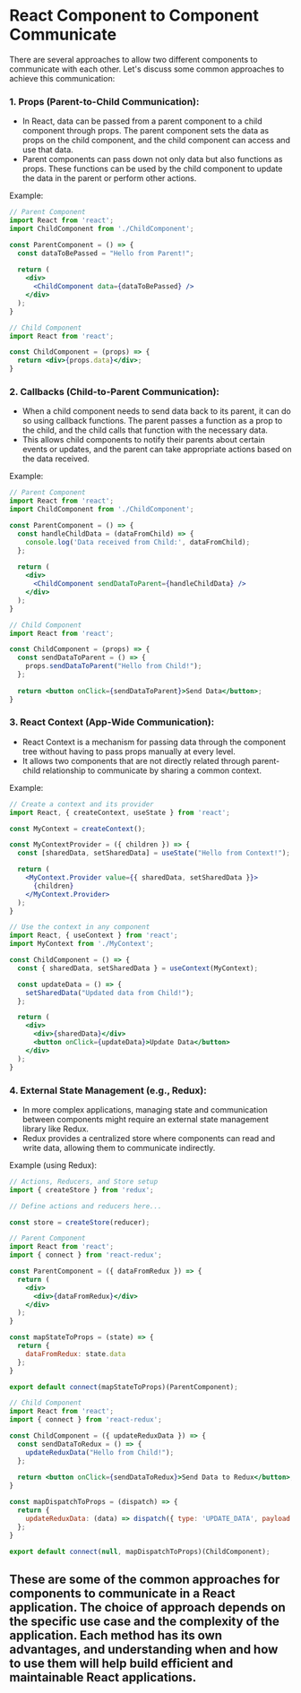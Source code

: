 # React Component to Component Communicate

There are several approaches to allow two different components to communicate with each other. Let's discuss some common approaches to achieve this communication:

### **1. Props (Parent-to-Child Communication):**
   - In React, data can be passed from a parent component to a child component through props. The parent component sets the data as props on the child component, and the child component can access and use that data.
   - Parent components can pass down not only data but also functions as props. These functions can be used by the child component to update the data in the parent or perform other actions.

Example:
```jsx
// Parent Component
import React from 'react';
import ChildComponent from './ChildComponent';

const ParentComponent = () => {
  const dataToBePassed = "Hello from Parent!";
  
  return (
    <div>
      <ChildComponent data={dataToBePassed} />
    </div>
  );
}

// Child Component
import React from 'react';

const ChildComponent = (props) => {
  return <div>{props.data}</div>;
}
```

### **2. Callbacks (Child-to-Parent Communication):**
   - When a child component needs to send data back to its parent, it can do so using callback functions. The parent passes a function as a prop to the child, and the child calls that function with the necessary data.
   - This allows child components to notify their parents about certain events or updates, and the parent can take appropriate actions based on the data received.

Example:
```jsx
// Parent Component
import React from 'react';
import ChildComponent from './ChildComponent';

const ParentComponent = () => {
  const handleChildData = (dataFromChild) => {
    console.log('Data received from Child:', dataFromChild);
  };
  
  return (
    <div>
      <ChildComponent sendDataToParent={handleChildData} />
    </div>
  );
}

// Child Component
import React from 'react';

const ChildComponent = (props) => {
  const sendDataToParent = () => {
    props.sendDataToParent("Hello from Child!");
  };
  
  return <button onClick={sendDataToParent}>Send Data</button>;
}
```

### **3. React Context (App-Wide Communication):**
   - React Context is a mechanism for passing data through the component tree without having to pass props manually at every level.
   - It allows two components that are not directly related through parent-child relationship to communicate by sharing a common context.

Example:
```jsx
// Create a context and its provider
import React, { createContext, useState } from 'react';

const MyContext = createContext();

const MyContextProvider = ({ children }) => {
  const [sharedData, setSharedData] = useState("Hello from Context!");

  return (
    <MyContext.Provider value={{ sharedData, setSharedData }}>
      {children}
    </MyContext.Provider>
  );
}

// Use the context in any component
import React, { useContext } from 'react';
import MyContext from './MyContext';

const ChildComponent = () => {
  const { sharedData, setSharedData } = useContext(MyContext);

  const updateData = () => {
    setSharedData("Updated data from Child!");
  };

  return (
    <div>
      <div>{sharedData}</div>
      <button onClick={updateData}>Update Data</button>
    </div>
  );
}
```

### **4. External State Management (e.g., Redux):**
   - In more complex applications, managing state and communication between components might require an external state management library like Redux.
   - Redux provides a centralized store where components can read and write data, allowing them to communicate indirectly.

Example (using Redux):
```jsx
// Actions, Reducers, and Store setup
import { createStore } from 'redux';

// Define actions and reducers here...

const store = createStore(reducer);

// Parent Component
import React from 'react';
import { connect } from 'react-redux';

const ParentComponent = ({ dataFromRedux }) => {
  return (
    <div>
      <div>{dataFromRedux}</div>
    </div>
  );
}

const mapStateToProps = (state) => {
  return {
    dataFromRedux: state.data
  };
}

export default connect(mapStateToProps)(ParentComponent);

// Child Component
import React from 'react';
import { connect } from 'react-redux';

const ChildComponent = ({ updateReduxData }) => {
  const sendDataToRedux = () => {
    updateReduxData("Hello from Child!");
  };
  
  return <button onClick={sendDataToRedux}>Send Data to Redux</button>;
}

const mapDispatchToProps = (dispatch) => {
  return {
    updateReduxData: (data) => dispatch({ type: 'UPDATE_DATA', payload: data })
  };
}

export default connect(null, mapDispatchToProps)(ChildComponent);
```

## These are some of the common approaches for components to communicate in a React application. The choice of approach depends on the specific use case and the complexity of the application. Each method has its own advantages, and understanding when and how to use them will help build efficient and maintainable React applications.